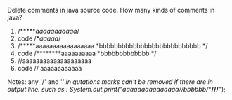 Delete  comments in java source code.
How many kinds of comments in java?

1. /******aaaaaaaaaaa*/
2. code /**aaaaa*/
3. /*****aaaaaaaaaaaaaaaaa
   *bbbbbbbbbbbbbbbbbbbbbbbbbbb
   */
4. code /********aaaaaaaaaa
   *bbbbbbbbbbbbb
   */
5. //aaaaaaaaaaaaaaaaaaaa
6. code // aaaaaaaaaaaa

Notes: any '/' and '*' in qutations marks can't be removed if there are in output line.
such as :     System.out.print("aaaaaaaaaaaaaaa//bbbbbb/******///****");






